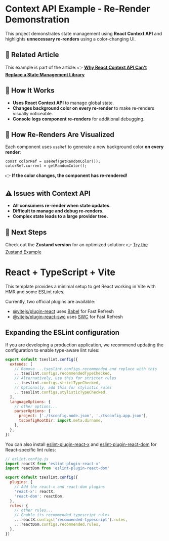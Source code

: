 # Context API Example - Re-Render Demonstration

This project demonstrates state management using **React Context API** and highlights **unnecessary re-renders** using a color-changing UI.

## 📖 Related Article

This example is part of the article:
👉 **[Why React Context API Can't Replace a State Management Library]([{medium-link}](https://medium.com/concept-reply-gmbh/why-react-context-api-cant-replace-a-state-management-library-da056c40c63c))**

## 🚀 How It Works

- **Uses React Context API** to manage global state.
- **Changes background color on every re-render** to make re-renders visually noticeable.
- **Console logs component re-renders** for additional debugging.

## 🎨 How Re-Renders Are Visualized

Each component uses `useRef` to generate a new background color **on every render**:

```tsx
const colorRef = useRef(getRandomColor());
colorRef.current = getRandomColor();
```

👉 **If the color changes, the component has re-rendered!**

## ⚠️ Issues with Context API

- **All consumers re-render when state updates.**
- **Difficult to manage and debug re-renders.**
- **Complex state leads to a large provider tree.**

## 🔄 Next Steps

Check out the **Zustand version** for an optimized solution:
👉 [Try the Zustand Example](https://stackblitz.com/edit/vitejs-vite-4qk7myaz?file=README.md)

# React + TypeScript + Vite

This template provides a minimal setup to get React working in Vite with HMR and some ESLint rules.

Currently, two official plugins are available:

- [@vitejs/plugin-react](https://github.com/vitejs/vite-plugin-react/blob/main/packages/plugin-react/README.md) uses [Babel](https://babeljs.io/) for Fast Refresh
- [@vitejs/plugin-react-swc](https://github.com/vitejs/vite-plugin-react-swc) uses [SWC](https://swc.rs/) for Fast Refresh

## Expanding the ESLint configuration

If you are developing a production application, we recommend updating the configuration to enable type-aware lint rules:

```js
export default tseslint.config({
  extends: [
    // Remove ...tseslint.configs.recommended and replace with this
    ...tseslint.configs.recommendedTypeChecked,
    // Alternatively, use this for stricter rules
    ...tseslint.configs.strictTypeChecked,
    // Optionally, add this for stylistic rules
    ...tseslint.configs.stylisticTypeChecked,
  ],
  languageOptions: {
    // other options...
    parserOptions: {
      project: ['./tsconfig.node.json', './tsconfig.app.json'],
      tsconfigRootDir: import.meta.dirname,
    },
  },
})
```

You can also install [eslint-plugin-react-x](https://github.com/Rel1cx/eslint-react/tree/main/packages/plugins/eslint-plugin-react-x) and [eslint-plugin-react-dom](https://github.com/Rel1cx/eslint-react/tree/main/packages/plugins/eslint-plugin-react-dom) for React-specific lint rules:

```js
// eslint.config.js
import reactX from 'eslint-plugin-react-x'
import reactDom from 'eslint-plugin-react-dom'

export default tseslint.config({
  plugins: {
    // Add the react-x and react-dom plugins
    'react-x': reactX,
    'react-dom': reactDom,
  },
  rules: {
    // other rules...
    // Enable its recommended typescript rules
    ...reactX.configs['recommended-typescript'].rules,
    ...reactDom.configs.recommended.rules,
  },
})
```
